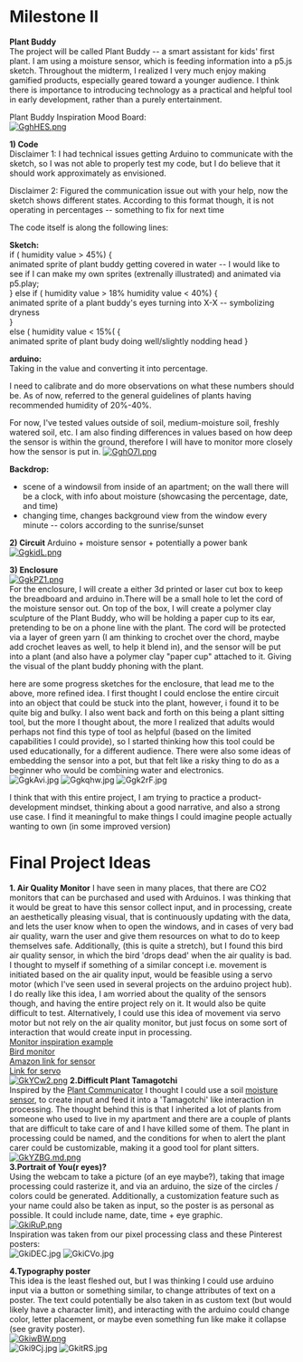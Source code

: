 # Milestone II
**Plant Buddy**  
The project will be called Plant Buddy -- a smart assistant for kids' first plant. I am using a moisture sensor, which is feeding information into a p5.js sketch. Throughout the midterm, I realized I very much enjoy making gamified products, especially geared toward a younger audience. I think there is importance to introducing technology as a practical and helpful tool in early development, rather than a purely entertainment.
  
Plant Buddy Inspiration Mood Board:  
[![GghHES.png](https://imgpile.com/images/GghHES.png)](https://imgpile.com/i/GghHES)

**1) Code**  
Disclaimer 1: I had technical issues getting Arduino to communicate with the sketch, so I was not able to properly test my code, but I do believe that it should work approximately as envisioned.

Disclaimer 2: Figured the communication issue out with your help, now the sketch shows different states. According to this format though, it is not operating in percentages -- something to fix for next time
  
The code itself is along the following lines:  
  
**Sketch:**   
if ( humidity value > 45%) {  
  animated sprite of plant buddy getting covered in water -- I would like to see if I can make my own sprites (extrenally illustrated) and animated via p5.play;     
}
else if ( humidity value > 18% humidity value < 40%) {  
  animated sprite of a plant buddy's eyes turning into X-X -- symbolizing dryness  
}  
else ( humidity value < 15%( {  
animated sprite of plant budy doing well/slightly nodding head 
}  
  
**arduino:**  
Taking in the value and converting it into percentage.
  
I need to calibrate and do more observations on what these numbers should be. As of now, referred to the general guidelines of plants having recommended humidity of 20%-40%.  
  
 For now, I've tested values outside of soil, medium-moisture soil, freshly watered soil, etc. I am also finding differences in values based on how deep the sensor is within the ground, therefore I will have to monitor more closely how the sensor is put in.
[![GghO7l.png](https://imgpile.com/images/GghO7l.png)](https://imgpile.com/i/GghO7l)
    
**Backdrop:**  
- scene of a windowsil from inside of an apartment; on the wall there will be a clock, with info about moisture (showcasing the percentage, date, and time)
- changing time, changes background view from the window every minute -- colors according to the sunrise/sunset
    
**2) Circuit**
Arduino + moisture sensor + potentially a power bank
[![GgkidL.png](https://imgpile.com/images/GgkidL.png)](https://imgpile.com/i/GgkidL)

    
**3) Enclosure**  
[![GgkPZ1.png](https://imgpile.com/images/GgkPZ1.png)](https://imgpile.com/i/GgkPZ1)  
For the enclosure, I will create a either 3d printed or laser cut box to keep the breadboard and arduino in.There will be a small hole to let the cord of the moisture sensor out. On top of the box, I will create a polymer clay sculpture of the Plant Buddy, who will be holding a paper cup to its ear, pretending to be on a phone line with the plant. The cord will be protected via a layer of green yarn (I am thinking to crochet over the chord, maybe add crochet leaves as well, to help it blend in), and the sensor will be put into a plant (and also have a polymer clay "paper cup" attached to it. Giving the visual of the plant buddy phoning with the plant.
  
  
here are some progress sketches for the enclosure, that lead me to the above, more refined idea. I first thought I could enclose the entire circuit into an object that could be stuck into the plant, however, i found it to be quite big and bulky. I also went back and forth on this being a plant sitting tool, but the more I thought about, the more I realized that adults would perhaps not find this type of tool as helpful (based on the limited capabilities I could provide), so I started thinking how this tool could be used educationally, for a different audience. There were also some ideas of embedding the sensor into a pot, but that felt like a risky thing to do as a beginner who would be combining water and electronics.  
![GgkAvi.jpg](https://imgpile.com/images/GgkAvi.jpg)
![Ggkqhw.jpg](https://imgpile.com/images/Ggkqhw.jpg)
![Ggk2rF.jpg](https://imgpile.com/images/Ggk2rF.jpg)
  
I think that with this entire project, I am trying to practice a product-development mindset, thinking about a good narrative, and also a strong use case. I find it meaningful to make things I could imagine people actually wanting to own (in some improved version)

# Final Project Ideas
**1. Air Quality Monitor**
I have seen in many places, that there are CO2 monitors that can be purchased and used with Arduinos. I was thinking that it would be great to have this sensor collect input, and in processing, create an aesthetically pleasing visual, that is continuously updating with the data, and lets the user know when to open the windows, and in cases of very bad air quality, warn the user and give them resources on what to do to keep themselves safe.
Additionally, (this is quite a stretch), but I found this bird air quality sensor, in which the bird 'drops dead' when the air quality is bad. I thought to myself if something of a similar concept i.e. movement is initiated based on the air quality input, would be feasible using a servo motor (which I've seen used in several projects on the arduino project hub).
I do really like this idea, I am worried about the quality of the sensors though, and having the entire project rely on it. It would also be quite difficult to test. Alternatively, I could use this idea of movement via servo motor but not rely on the air quality monitor, but just focus on some sort of interaction that would create input in processing.  
[Monitor inspiration example](https://projecthub.arduino.cc/abid_hossain/air-quality-monitor-14f9b4)  
[Bird monitor](https://www.birdie.design/welcome?gad_source=1&gclid=EAIaIQobChMI1cjKzv_lggMV401HAR1Rgw30EAAYASAAEgIFCPD_BwE)  
[Amazon link for sensor](https://www.amazon.com/BONATECH-Arduino-Modules-Project-Detection/dp/B07D9H74LT/ref=sr_1_15crid=31P6P1JIXN3IB&keywords=air+quality+sensor+co2+arduino&qid=1701150269&sprefix=air+quality+sensor+co2+arduino%2Caps%2C80&sr=8-15)  
[Link for servo](https://www.amazon.com/Micro-Servos-Helicopter-Airplane-Controls/dp/B07MLR1498/ref=sr_1_8?crid=8M0VCKCGTCU3&keywords=servo%2Bfor%2Barduino&qid=1701147372&sprefix=servo%2Bfor%2Barduino%2Caps%2C100&sr=8-8&th=1)  
[![GkYCw2.png](https://imgpile.com/images/GkYCw2.png)](https://imgpile.com/i/GkYCw2)
**2.Difficult Plant Tamagotchi**  
Inspired by the [Plant Communicator](https://projecthub.arduino.cc/Arduino_Genuino/plant-communicator-0ab3c8) I thought I could use a soil [moisture sensor](https://www.amazon.com/HiLetgo-Moisture-Automatic-Watering-Arduino/dp/B01DKISKLO/ref=sr_1_4?crid=1LFBH8EIGRMBI&keywords=moisture+sensor+arduino&qid=1701147020&sprefix=moisture+sensor+%2Caps%2C117&sr=8-4), to create input and feed it into a 'Tamagotchi' like interaction in processing. The thought behind this is that I inherited a lot of plants from someone who used to live in my apartment and there are a couple of plants that are difficult to take care of and I have killed some of them. The plant in processing could be named, and the conditions for when to alert the plant carer could be customizable, making it a good tool for plant sitters.  
[![GkYZBG.md.png](https://imgpile.com/images/GkYZBG.md.png)](https://imgpile.com/i/GkYZBG)  
**3.Portrait of You(r eyes)?**  
Using the webcam to take a picture (of an eye maybe?), taking that image processing could rasterize it, and via an arduino, the size of the circles / colors could be generated. Additionally, a customization feature such as your name could also be taken as input, so the poster is as personal as possible. It could include name, date, time + eye graphic.  
[![GkiRuP.png](https://imgpile.com/images/GkiRuP.png)](https://imgpile.com/i/GkiRuP)  
Inspiration was taken from our pixel processing class and these Pinterest posters:  
![GkiDEC.jpg](https://imgpile.com/images/GkiDEC.jpg)
![GkiCVo.jpg](https://imgpile.com/images/GkiCVo.jpg)

**4.Typography poster**  
This idea is the least fleshed out, but I was thinking I could use arduino input via a button or something similar, to change attributes of text on a poster. The text could potentially be also taken in as custom text (but would likely have a character limit), and interacting with the arduino could change color, letter placement, or maybe even something fun like make it collapse (see gravity poster).  
[![GkiwBW.png](https://imgpile.com/images/GkiwBW.png)](https://imgpile.com/i/GkiwBW)  
![Gki9Cj.jpg](https://imgpile.com/images/Gki9Cj.jpg)
![GkitRS.jpg](https://imgpile.com/images/GkitRS.jpg)



